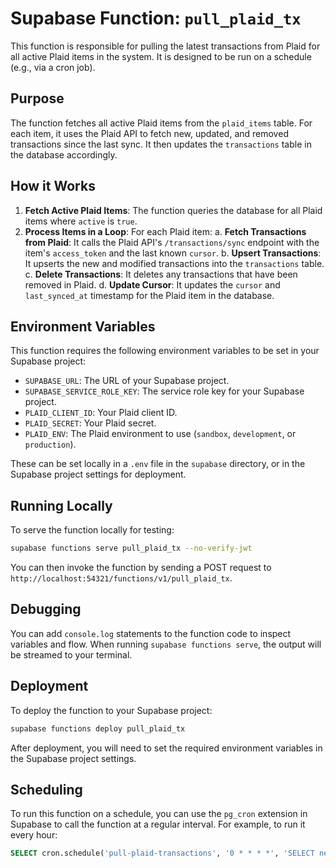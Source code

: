 # Supabase Function: `pull_plaid_tx`

This function is responsible for pulling the latest transactions from Plaid for all active Plaid items in the system. It is designed to be run on a schedule (e.g., via a cron job).

## Purpose

The function fetches all active Plaid items from the `plaid_items` table. For each item, it uses the Plaid API to fetch new, updated, and removed transactions since the last sync. It then updates the `transactions` table in the database accordingly.

## How it Works

1.  **Fetch Active Plaid Items**: The function queries the database for all Plaid items where `active` is `true`.
2.  **Process Items in a Loop**: For each Plaid item:
    a.  **Fetch Transactions from Plaid**: It calls the Plaid API's `/transactions/sync` endpoint with the item's `access_token` and the last known `cursor`.
    b.  **Upsert Transactions**: It upserts the new and modified transactions into the `transactions` table.
    c.  **Delete Transactions**: It deletes any transactions that have been removed in Plaid.
    d.  **Update Cursor**: It updates the `cursor` and `last_synced_at` timestamp for the Plaid item in the database.

## Environment Variables

This function requires the following environment variables to be set in your Supabase project:

-   `SUPABASE_URL`: The URL of your Supabase project.
-   `SUPABASE_SERVICE_ROLE_KEY`: The service role key for your Supabase project.
-   `PLAID_CLIENT_ID`: Your Plaid client ID.
-   `PLAID_SECRET`: Your Plaid secret.
-   `PLAID_ENV`: The Plaid environment to use (`sandbox`, `development`, or `production`).

These can be set locally in a `.env` file in the `supabase` directory, or in the Supabase project settings for deployment.

## Running Locally

To serve the function locally for testing:

```bash
supabase functions serve pull_plaid_tx --no-verify-jwt
```

You can then invoke the function by sending a POST request to `http://localhost:54321/functions/v1/pull_plaid_tx`.

## Debugging

You can add `console.log` statements to the function code to inspect variables and flow. When running `supabase functions serve`, the output will be streamed to your terminal.

## Deployment

To deploy the function to your Supabase project:

```bash
supabase functions deploy pull_plaid_tx
```

After deployment, you will need to set the required environment variables in the Supabase project settings.

## Scheduling

To run this function on a schedule, you can use the `pg_cron` extension in Supabase to call the function at a regular interval. For example, to run it every hour:

```sql
SELECT cron.schedule('pull-plaid-transactions', '0 * * * *', 'SELECT net.http_post(url:=''https://<YOUR-PROJECT-REF>.supabase.co/functions/v1/pull_plaid_tx'', headers:=''{"Authorization": "Bearer <YOUR-SERVICE-ROLE-KEY>"}'')');
```
